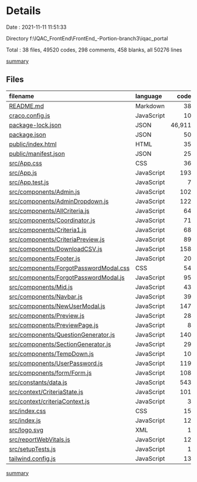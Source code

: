# Details

Date : 2021-11-11 11:51:33

Directory f:\IQAC_FrontEnd\FrontEnd_-Portion-branch3\iqac_portal

Total : 38 files,  49520 codes, 298 comments, 458 blanks, all 50276 lines

[summary](results.md)

## Files
| filename | language | code | comment | blank | total |
| :--- | :--- | ---: | ---: | ---: | ---: |
| [README.md](/README.md) | Markdown | 38 | 0 | 33 | 71 |
| [craco.config.js](/craco.config.js) | JavaScript | 10 | 0 | 0 | 10 |
| [package-lock.json](/package-lock.json) | JSON | 46,911 | 0 | 1 | 46,912 |
| [package.json](/package.json) | JSON | 50 | 0 | 1 | 51 |
| [public/index.html](/public/index.html) | HTML | 35 | 23 | 1 | 59 |
| [public/manifest.json](/public/manifest.json) | JSON | 25 | 0 | 1 | 26 |
| [src/App.css](/src/App.css) | CSS | 36 | 0 | 6 | 42 |
| [src/App.js](/src/App.js) | JavaScript | 193 | 29 | 12 | 234 |
| [src/App.test.js](/src/App.test.js) | JavaScript | 7 | 0 | 2 | 9 |
| [src/components/Admin.js](/src/components/Admin.js) | JavaScript | 102 | 2 | 6 | 110 |
| [src/components/AdminDropdown.js](/src/components/AdminDropdown.js) | JavaScript | 122 | 16 | 27 | 165 |
| [src/components/AllCriteria.js](/src/components/AllCriteria.js) | JavaScript | 64 | 2 | 27 | 93 |
| [src/components/Coordinator.js](/src/components/Coordinator.js) | JavaScript | 71 | 1 | 5 | 77 |
| [src/components/Criteria1.js](/src/components/Criteria1.js) | JavaScript | 68 | 2 | 19 | 89 |
| [src/components/CriteriaPreview.js](/src/components/CriteriaPreview.js) | JavaScript | 89 | 2 | 19 | 110 |
| [src/components/DownloadCSV.js](/src/components/DownloadCSV.js) | JavaScript | 158 | 9 | 23 | 190 |
| [src/components/Footer.js](/src/components/Footer.js) | JavaScript | 20 | 1 | 3 | 24 |
| [src/components/ForgotPasswordModal.css](/src/components/ForgotPasswordModal.css) | CSS | 54 | 0 | 12 | 66 |
| [src/components/ForgotPasswordModal.js](/src/components/ForgotPasswordModal.js) | JavaScript | 95 | 3 | 6 | 104 |
| [src/components/Mid.js](/src/components/Mid.js) | JavaScript | 43 | 4 | 8 | 55 |
| [src/components/Navbar.js](/src/components/Navbar.js) | JavaScript | 39 | 5 | 11 | 55 |
| [src/components/NewUserModal.js](/src/components/NewUserModal.js) | JavaScript | 147 | 1 | 7 | 155 |
| [src/components/Preview.js](/src/components/Preview.js) | JavaScript | 28 | 3 | 5 | 36 |
| [src/components/PreviewPage.js](/src/components/PreviewPage.js) | JavaScript | 8 | 0 | 4 | 12 |
| [src/components/QuestionGenerator.js](/src/components/QuestionGenerator.js) | JavaScript | 140 | 8 | 22 | 170 |
| [src/components/SectionGenerator.js](/src/components/SectionGenerator.js) | JavaScript | 29 | 0 | 11 | 40 |
| [src/components/TempDown.js](/src/components/TempDown.js) | JavaScript | 10 | 4 | 4 | 18 |
| [src/components/UserPassword.js](/src/components/UserPassword.js) | JavaScript | 119 | 2 | 8 | 129 |
| [src/components/form/Form.js](/src/components/form/Form.js) | JavaScript | 108 | 127 | 17 | 252 |
| [src/constants/data.js](/src/constants/data.js) | JavaScript | 543 | 9 | 100 | 652 |
| [src/context/CriteriaState.js](/src/context/CriteriaState.js) | JavaScript | 101 | 38 | 48 | 187 |
| [src/context/criteriaContext.js](/src/context/criteriaContext.js) | JavaScript | 3 | 0 | 0 | 3 |
| [src/index.css](/src/index.css) | CSS | 15 | 0 | 2 | 17 |
| [src/index.js](/src/index.js) | JavaScript | 12 | 3 | 3 | 18 |
| [src/logo.svg](/src/logo.svg) | XML | 1 | 0 | 0 | 1 |
| [src/reportWebVitals.js](/src/reportWebVitals.js) | JavaScript | 12 | 0 | 2 | 14 |
| [src/setupTests.js](/src/setupTests.js) | JavaScript | 1 | 4 | 1 | 6 |
| [tailwind.config.js](/tailwind.config.js) | JavaScript | 13 | 0 | 1 | 14 |

[summary](results.md)